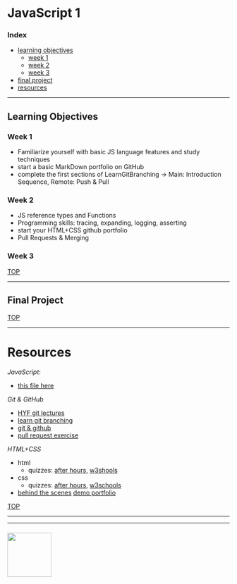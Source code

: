 # JavaScript 1

### Index
* [learning objectives](#learning-objectives)
    * [week 1](#week-1)
    * [week 2](#week-2)
    * [week 3](#week-3)
* [final project](#final-project)
* [resources](#resources)

---

## Learning Objectives

### Week 1

* Familiarize yourself with basic JS language features and study techniques
* start a basic MarkDown portfolio on GitHub
* complete the first sections of LearnGitBranching ->  Main: Introduction Sequence, Remote: Push & Pull

### Week 2

* JS reference types and Functions
* Programming skills: tracing, expanding, logging, asserting
* start your HTML+CSS github portfolio
* Pull Requests & Merging


### Week 3 


[TOP](#javascript-1)

---


## Final Project


[TOP](#javascript-1)

---

# Resources

_JavaScript_:
* [this file here](./javascript.md)

_Git & GitHub_
* [HYF git lectures](https://github.com/HackYourFuture/Git)
* [learn git branching](https://learngitbranching.js.org)
* [git & github](https://github.com/colevandersWands/git-and-hub)
* [pull request exercise](https://github.com/colevandersWands/pull-requesting)


_HTML+CSS_
* html
    * quizzes: [after hours](https://www.afterhoursprogramming.com/tests/html/), [w3shools](https://www.w3schools.com/hTml/html_quiz.asp)
* css
    * quizzes: [after hours](https://www.afterhoursprogramming.com/tests/css/), [w3schools](https://www.w3schools.com/css/css_quiz.asp)
* [behind the scenes](https://software.hixie.ch/utilities/js/live-dom-viewer/)
    [demo portfolio](https://elewa-student.github.io)

[TOP](#javascript-1)

___
___
### <a href="https://hackyourfuture.be" target="_blank"><img src="https://pbs.twimg.com/profile_images/984474625009741824/Bs_qKx6-_400x400.jpg" width="100" height="100"></img></a>
